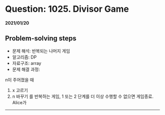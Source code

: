 # Question: 1025. Divisor Game
#### 2021/01/20


## Problem-solving steps
* 문제 해석: 반복되는 나머지 게임
* 알고리즘: DP
* 자료구조: array 
* 문제 해결 과정: 

n이 주어졌을 때
1. x 고르기
2. n 바꾸기
를 반복하는 게임, 1 또는 2 단계를 더 이상 수행할 수 없으면 게임종료.
Alice가 


---

```python3

```

